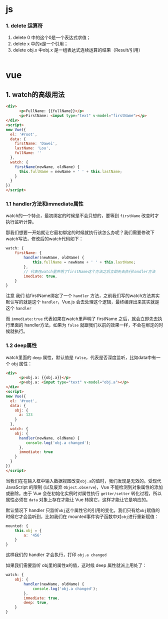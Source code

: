 # js

### 1. delete 运算符

1. delete 0 中的这个0是一个表达式求值；
2. delete x 中的x是一个引用；
3. delete obj.x 中obj.x 是一组表达式连续运算的结果（Result/引用）

```js

```

# vue

## 1. watch的高级用法

```html
<div>
      <p>FullName: {{fullName}}</p>
      <p>FirstName: <input type="text" v-model="firstName"></p>
</div>
<script>
new Vue({
  el: '#root',
  data: {
    firstName: 'Dawei',
    lastName: 'Lou',
    fullName: ''
  },
  watch: {
    firstName(newName, oldName) {
      this.fullName = newName + ' ' + this.lastName;
    }
  } 
})
</script>
```



### 1.1 handler方法和immediate属性

watch的一个特点，最初绑定的时候是不会只想的，要等到 `firstName` 改变时才执行监听计算。

那我们想要一开始就让它最初绑定的时候就执行该怎么办呢？我们需要修改下watch写法，修改后的watch代码如下：

```js
watch: {
    firstName: {
        handler(newName, oldName) {
            this.fullName = newName + ' ' + this.lastName;
        },
        // 代表在watch里声明了firstName这个方法之后立即先去执行handler方法
        imediate: true,
    }
}
```

注意 我们 给firstName绑定了一个 `handler` 方法，之前我们写的watch方法其实默认写的就是这个 `handler`，Vue.js 会去处理这个逻辑，最终编译出来其实就是这个 `handler`



而 `immediate:true` 代表如果在watch里声明了  firstName 之后，就会立即先去执行里面的 handler方法，如果为 `false` 就跟我们以前的效果一样，不会在绑定的时候就执行。

### 1.2 deep属性 

watch里面的 `deep` 属性，默认值是 `false`，代表是否深度监听，比如data中有一个 obj 属性：

```html
<div>
      <p>obj.a: {{obj.a}}</p>
      <p>obj.a: <input type="text" v-model="obj.a"></p>
</div>
<script>
new Vue({
  el: '#root',
  data: {
    obj: {
      a: 123
    }
  },
  watch: {
    obj: {
      handler(newName, oldName) {
         console.log('obj.a changed');
      },
      immediate: true
    }
  } 
})
</script>
```

当我们在在输入框中输入数据视图改变`obj.a`的值时，我们发现是无效的。受现代 JavaScript 的限制 (以及废弃 `Object.observe`)，Vue 不能检测到对象属性的添加或删除。由于 Vue 会在初始化实例时对属性执行 `getter/setter` 转化过程，所以属性必须在 `data` 对象上存在才能让 Vue 转换它，这样才能让它是响应的。

默认情况下 handler 只监听`obj`这个属性它的引用的变化，我们只有给`obj`赋值的时候它才会监听到，比如我们在 mounted事件钩子函数中对`obj`进行重新赋值：

```js
mounted: {
    this.obj = {
        a: '456'
    }
}
```

这样我们的 handler 才会执行，打印 `obj.a changed`

如果我们需要监听 obj里的属性a的值，这时候 deep 属性就派上用处了：

```js
watch: {
    obj: {
        handler(newName, oldName) {
            console.log('obj.a changed');
        },
        immediate: true,
        deep: true,
    }
}
```

